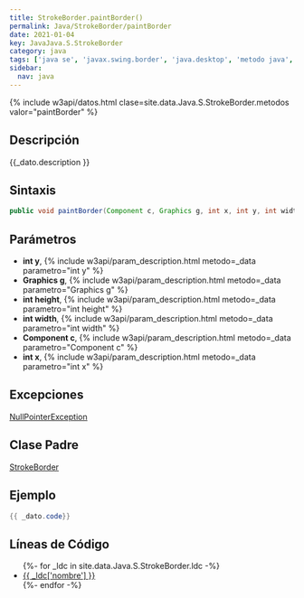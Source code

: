 ```yaml
---
title: StrokeBorder.paintBorder()
permalink: Java/StrokeBorder/paintBorder
date: 2021-01-04
key: JavaJava.S.StrokeBorder
category: java
tags: ['java se', 'javax.swing.border', 'java.desktop', 'metodo java', 'Java 1.7']
sidebar: 
  nav: java
---
```


{% include w3api/datos.html clase=site.data.Java.S.StrokeBorder.metodos valor="paintBorder" %}

## Descripción
{{_dato.description }}

## Sintaxis
~~~java
public void paintBorder(Component c, Graphics g, int x, int y, int width, int height)
~~~

## Parámetros
* **int y**,  {% include w3api/param_description.html metodo=_data parametro="int y" %}
* **Graphics g**,  {% include w3api/param_description.html metodo=_data parametro="Graphics g" %}
* **int height**,  {% include w3api/param_description.html metodo=_data parametro="int height" %}
* **int width**,  {% include w3api/param_description.html metodo=_data parametro="int width" %}
* **Component c**,  {% include w3api/param_description.html metodo=_data parametro="Component c" %}
* **int x**,  {% include w3api/param_description.html metodo=_data parametro="int x" %}

## Excepciones
[NullPointerException](/Java/NullPointerException/)

## Clase Padre
[StrokeBorder](/Java/StrokeBorder/)

## Ejemplo
~~~java
{{ _dato.code}}
~~~

## Líneas de Código
<ul>
{%- for _ldc in site.data.Java.S.StrokeBorder.ldc -%}
   <li>
       <a href="{{_ldc['url'] }}">{{ _ldc['nombre'] }}</a>
   </li>
{%- endfor -%}
</ul>
